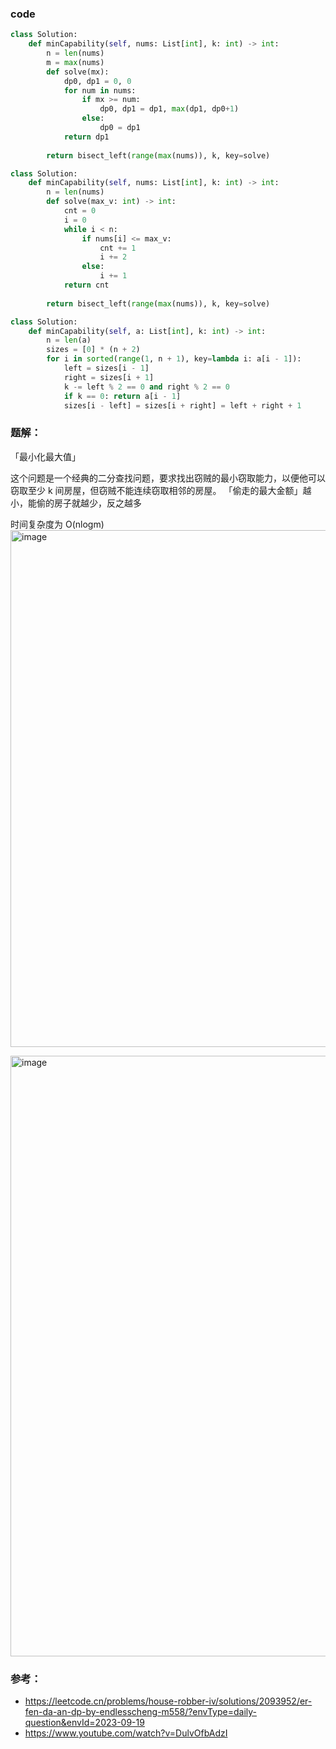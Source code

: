 


### code
```python
class Solution:
    def minCapability(self, nums: List[int], k: int) -> int:
        n = len(nums)
        m = max(nums)
        def solve(mx):
            dp0, dp1 = 0, 0 
            for num in nums:
                if mx >= num:
                    dp0, dp1 = dp1, max(dp1, dp0+1)
                else:
                    dp0 = dp1
            return dp1
            
        return bisect_left(range(max(nums)), k, key=solve)

```

```python
class Solution:
    def minCapability(self, nums: List[int], k: int) -> int:
        n = len(nums)
        def solve(max_v: int) -> int:
            cnt = 0
            i = 0 
            while i < n:
                if nums[i] <= max_v:
                    cnt += 1
                    i += 2
                else:
                    i += 1
            return cnt
        
        return bisect_left(range(max(nums)), k, key=solve)
```

```python
class Solution:
    def minCapability(self, a: List[int], k: int) -> int:
        n = len(a)
        sizes = [0] * (n + 2)
        for i in sorted(range(1, n + 1), key=lambda i: a[i - 1]):
            left = sizes[i - 1]
            right = sizes[i + 1]
            k -= left % 2 == 0 and right % 2 == 0
            if k == 0: return a[i - 1]
            sizes[i - left] = sizes[i + right] = left + right + 1
```

### 题解：
「最小化最大值」

这个问题是一个经典的二分查找问题，要求找出窃贼的最小窃取能力，以便他可以窃取至少 k 间房屋，但窃贼不能连续窃取相邻的房屋。
「偷走的最大金额」越小，能偷的房子就越少，反之越多

时间复杂度为 O(nlogm) 
<img width="827" alt="image" src="https://github.com/hinswhale/leetcode/assets/22999866/882c9054-61c5-408f-a224-8ff41b8cd852">


<img width="961" alt="image" src="https://github.com/hinswhale/leetcode/assets/22999866/c9f1208d-5643-48cd-97e2-cb50d8591ecf">


### 参考： 
* https://leetcode.cn/problems/house-robber-iv/solutions/2093952/er-fen-da-an-dp-by-endlesscheng-m558/?envType=daily-question&envId=2023-09-19
* https://www.youtube.com/watch?v=DulvOfbAdzI
